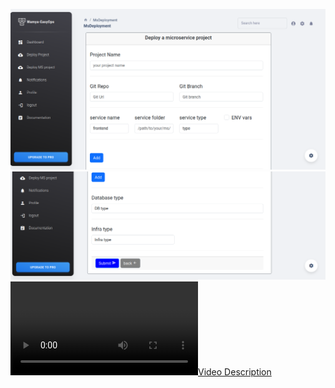 
![alt text](https://github.com/imededin/wamya_easyops/blob/master/deploy-form.png?raw=true)
![alt text](https://github.com/imededin/wamya_easyops/blob/master/suit.png?raw=true)
[![Video Description](https://raw.githubusercontent.com/imededin/wamya_easyops/master/Demo-project.mp4)](https://raw.githubusercontent.com/imededin/wamya_easyops/master/Demo-project.mp4)
